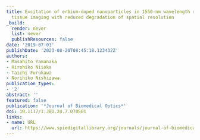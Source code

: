 ```yaml
---
title: Excitation of erbium-doped nanoparticles in 1550-nm wavelength region for deep
  tissue imaging with reduced degradation of spatial resolution
_build:
  render: never
  list: never
  publishResources: false
date: '2019-07-01'
publishDate: '2023-08-20T08:45:18.123432Z'
authors:
- Masahito Yamanaka
- Hirohiko Niioka
- Taichi Furukawa
- Norihiko Nishizawa
publication_types:
- '2'
abstract: ''
featured: false
publication: '*Journal of Biomedical Optics*'
doi: 10.1117/1.JBO.24.7.070501
links:
- name: URL
  url: https://www.spiedigitallibrary.org/journals/journal-of-biomedical-optics/volume-24/issue-07/070501/Excitation-of-erbium-doped-nanoparticles-in-1550-nm-wavelength-region/10.1117/1.JBO.24.7.070501.full
---
```


